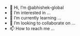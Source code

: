 - 👋 Hi, I’m @abhishek-global
- 👀 I’m interested in ...
- 🌱 I’m currently learning ...
- 💞️ I’m looking to collaborate on ...
- 📫 How to reach me ...

<!---
abhishek-global/abhishek-global is a ✨ special ✨ repository because its `README.md` (this file) appears on your GitHub profile.
You can click the Preview link to take a look at your changes.
--->
